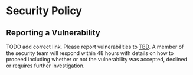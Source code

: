 # Security Policy

## Reporting a Vulnerability

TODO add correct link. Please report vulnerabilities to [TBD](TBD).
A member of the security team will respond within 48 hours with details on how to proceed including whether or not the vulnerability was accepted, declined or requires further investigation.
